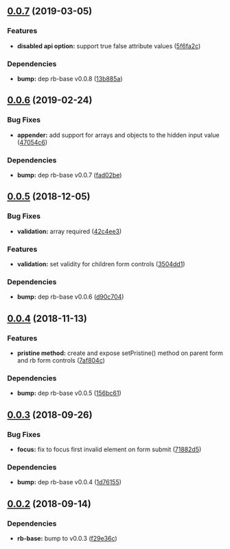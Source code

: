 ## [0.0.7](https://github.com/rapid-build-ui/form-control/compare/v0.0.6...v0.0.7) (2019-03-05)


### Features

* **disabled api option:** support true false attribute values ([5f6fa2c](https://github.com/rapid-build-ui/form-control/commit/5f6fa2c))


### Dependencies

* **bump:** dep rb-base v0.0.8 ([13b885a](https://github.com/rapid-build-ui/form-control/commit/13b885a))



## [0.0.6](https://github.com/rapid-build-ui/form-control/compare/v0.0.5...v0.0.6) (2019-02-24)


### Bug Fixes

* **appender:** add support for arrays and objects to the hidden input value ([47054c6](https://github.com/rapid-build-ui/form-control/commit/47054c6))


### Dependencies

* **bump:** dep rb-base v0.0.7 ([fad02be](https://github.com/rapid-build-ui/form-control/commit/fad02be))



## [0.0.5](https://github.com/rapid-build-ui/form-control/compare/v0.0.4...v0.0.5) (2018-12-05)


### Bug Fixes

* **validation:** array required ([42c4ee3](https://github.com/rapid-build-ui/form-control/commit/42c4ee3))


### Features

* **validation:** set validity for children form controls ([3504dd1](https://github.com/rapid-build-ui/form-control/commit/3504dd1))


### Dependencies

* **bump:** dep rb-base v0.0.6 ([d90c704](https://github.com/rapid-build-ui/form-control/commit/d90c704))



## [0.0.4](https://github.com/rapid-build-ui/form-control/compare/v0.0.3...v0.0.4) (2018-11-13)


### Features

* **pristine method:** create and expose setPristine() method on parent form and rb form controls ([7af804c](https://github.com/rapid-build-ui/form-control/commit/7af804c))


### Dependencies

* **bump:** dep rb-base v0.0.5 ([156bc61](https://github.com/rapid-build-ui/form-control/commit/156bc61))



## [0.0.3](https://github.com/rapid-build-ui/form-control/compare/v0.0.2...v0.0.3) (2018-09-26)


### Bug Fixes

* **focus:** fix to focus first invalid element on form submit ([71882d5](https://github.com/rapid-build-ui/form-control/commit/71882d5))


### Dependencies

* **bump:** dep rb-base v0.0.4 ([1d76155](https://github.com/rapid-build-ui/form-control/commit/1d76155))



## [0.0.2](https://github.com/rapid-build-ui/form-control/compare/v0.0.1...v0.0.2) (2018-09-14)


### Dependencies

* **rb-base:** bump to v0.0.3 ([f29e36c](https://github.com/rapid-build-ui/form-control/commit/f29e36c))
